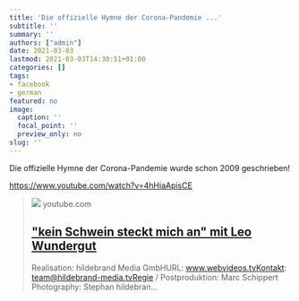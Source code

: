 ```yaml
---
title: 'Die offizielle Hymne der Corona-Pandemie ...'
subtitle: ''
summary: ''
authors: ["admin"]
date: 2021-03-03
lastmod: 2021-03-03T14:30:51+01:00
categories: []
tags:
- facebook
- german
featured: no
image:
  caption: ''
  focal_point: ''
  preview_only: no
slug: ''
---
```

Die offizielle Hymne der Corona-Pandemie wurde schon 2009 geschrieben!

https://www.youtube.com/watch?v=4hHiaApisCE
> [![](https://i.ytimg.com/vi/4hHiaApisCE/hqdefault.jpg)](https://www.youtube.com/watch?v=4hHiaApisCE)
> youtube.com
> ## ["kein Schwein steckt mich an" mit Leo Wundergut](https://www.youtube.com/watch?v=4hHiaApisCE)
>
>Realisation: hildebrand Media GmbHURL: www.webvideos.tvKontakt: team@hildebrand-media.tvRegie / Postproduktion: Marc Schippert Photography: Stephan hildebran...


